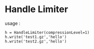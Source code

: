 # Handle Limiter

usage :
```
h = HandleLimiter(compressionLevel=1)
h.write('test1.gz','hello')
h.write('test2.gz','hello')
```
